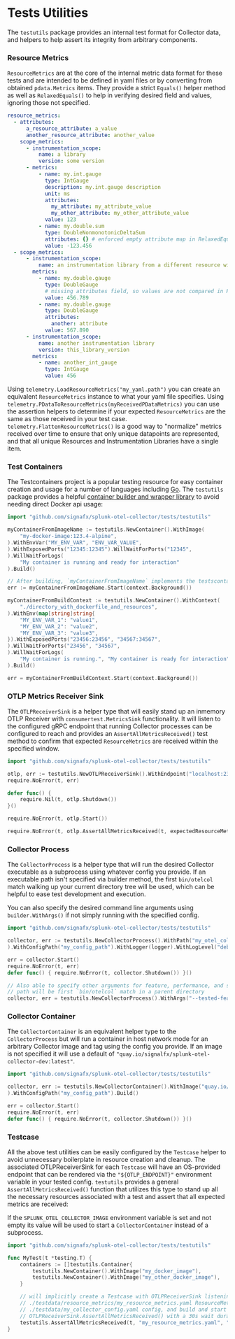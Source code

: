 # Tests Utilities

The `testutils` package provides an internal test format for Collector data, and helpers to help assert its integrity
from arbitrary components.

### Resource Metrics

`ResourceMetrics` are at the core of the internal metric data format for these tests and are intended to be defined
in yaml files or by converting from obtained `pdata.Metrics` items.  They provide a strict `Equals()` helper method as
well as `RelaxedEquals()` to help in verifying desired field and values, ignoring those not specified.

```yaml
resource_metrics:
  - attributes:
      a_resource_attribute: a_value
      another_resource_attribute: another_value
    scope_metrics:
      - instrumentation_scope:
          name: a library
          version: some version
      - metrics:
          - name: my.int.gauge
            type: IntGauge
            description: my.int.gauge description
            unit: ms
            attributes:
              my_attribute: my_attribute_value
              my_other_attribute: my_other_attribute_value
            value: 123
          - name: my.double.sum
            type: DoubleNonmonotonicDeltaSum
            attributes: {} # enforced empty attribute map in RelaxedEquals() (only point with no attributes matches)
            value: -123.456
  - scope_metrics:
      - instrumentation_scope:
          name: an instrumentation library from a different resource without attributes
        metrics:
          - name: my.double.gauge
            type: DoubleGauge
            # missing attributes field, so values are not compared in RelaxedEquals() (any attribute values are accepted)
            value: 456.789
          - name: my.double.gauge
            type: DoubleGauge
            attributes:
              another: attribute
            value: 567.890
      - instrumentation_scope:
          name: another instrumentation library
          version: this_library_version
        metrics:
          - name: another_int_gauge
            type: IntGauge
            value: 456
```

Using `telemetry.LoadResourceMetrics("my_yaml.path")` you can create an equivalent `ResourceMetrics` instance to what your yaml file specifies.
Using `telemetry.PDataToResourceMetrics(myReceivedPDataMetrics)` you can use the assertion helpers to determine if your expected
`ResourceMetrics` are the same as those received in your test case. `telemetry.FlattenResourceMetrics()` is a good way to "normalize"
metrics received over time to ensure that only unique datapoints are represented, and that all unique Resources and
Instrumentation Libraries have a single item.

### Test Containers

The Testcontainers project is a popular testing resource for easy container creation and usage for a number of languages
including [Go](https://github.com/testcontainers/testcontainers-go).  The `testutils` package provides a helpful [container
builder and wrapper library](./container.go) to avoid needing direct Docker api usage:

```go
import "github.com/signafx/splunk-otel-collector/tests/testutils"

myContainerFromImageName := testutils.NewContainer().WithImage(
	"my-docker-image:123.4-alpine",
).WithEnvVar("MY_ENV_VAR", "ENV_VAR_VALUE",
).WithExposedPorts("12345:12345").WillWaitForPorts("12345",
).WillWaitForLogs(
    "My container is running and ready for interaction"
).Build()

// After building, `myContainerFromImageName` implements the testscontainer.Container interface
err := myContainerFromImageName.Start(context.Background())

myContainerFromBuildContext := testutils.NewContainer().WithContext(
    "./directory_with_dockerfile_and_resources",
).WithEnv(map[string]string{
    "MY_ENV_VAR_1": "value1",
    "MY_ENV_VAR_2": "value2",
    "MY_ENV_VAR_3": "value3",
}).WithExposedPorts("23456:23456", "34567:34567",
).WillWaitForPorts("23456", "34567",
).WillWaitForLogs(
    "My container is running.", "My container is ready for interaction"
).Build()

err = myContainerFromBuildContext.Start(context.Background())
```

### OTLP Metrics Receiver Sink

The `OTLPReceiverSink` is a helper type that will easily stand up an inmemory OTLP Receiver with
`consumertest.MetricsSink` functionality.  It will listen to the configured gRPC endpoint that running Collector
processes can be configured to reach and provides an `AssertAllMetricsReceived()` test method to confirm that expected
`ResourceMetrics` are received within the specified window.

```go
import "github.com/signafx/splunk-otel-collector/tests/testutils"

otlp, err := testutils.NewOTLPReceiverSink().WithEndpoint("localhost:23456").Build()
require.NoError(t, err)

defer func() {
    require.Nil(t, otlp.Shutdown())
}()

require.NoError(t, otlp.Start())

require.NoError(t, otlp.AssertAllMetricsReceived(t, expectedResourceMetrics, 10*time.Second))
```

### Collector Process

The `CollectorProcess` is a helper type that will run the desired Collector executable as a subprocess using whatever 
config you provide.  If an executable path isn't specified via builder method, the first `bin/otelcol` match walking up
your current directory tree will be used, which can be helpful to ease test development and execution.

You can also specify the desired command line arguments using `builder.WithArgs()` if not simply running with the
specified config.

```go
import "github.com/signafx/splunk-otel-collector/tests/testutils"

collector, err := testutils.NewCollectorProcess().WithPath("my_otel_collector_path",
).WithConfigPath("my_config_path").WithLogger(logger).WithLogLevel("debug").Build()

err = collector.Start()
require.NoError(t, err)
defer func() { require.NoError(t, collector.Shutdown()) }()

// Also able to specify other arguments for feature, performance, and soak testing.
// path will be first `bin/otelcol` match in a parent directory
collector, err = testutils.NewCollectorProcess().WithArgs("--tested-feature", "--etc").Build()
```

### Collector Container

The `CollectorContainer` is an equivalent helper type to the `CollectorProcess` but will run a container in host network
mode for an arbitrary Collector image and tag using the config you provide.  If an image is not specified it will use a default
of `"quay.io/signalfx/splunk-otel-collector-dev:latest"`.

```go
import "github.com/signafx/splunk-otel-collector/tests/testutils"

collector, err := testutils.NewCollectorContainer().WithImage("quay.io/signalfx/splunk-otel-collector:latest",
).WithConfigPath("my_config_path").Build()

err = collector.Start()
require.NoError(t, err)
defer func() { require.NoError(t, collector.Shutdown()) }()
```

### Testcase

All the above test utilities can be easily configured by the `Testcase` helper to avoid unnecessary boilerplate in
resource creation and cleanup.  The associated OTLPReceiverSink for each `Testcase` will have an OS-provided
endpoint that can be rendered via the `"${OTLP_ENDPOINT}"` environment variable in your tested config. `testutils`
provides a general `AssertAllMetricsReceived()` function that utilizes this type to stand up all the necessary resources
associated with a test and assert that all expected metrics are received:

If the `SPLUNK_OTEL_COLLECTOR_IMAGE` environment variable is set and not empty its value will be used to start a
`CollectorContainer` instead of a subprocess.

```go
import "github.com/signafx/splunk-otel-collector/tests/testutils"

func MyTest(t *testing.T) {
    containers := []testutils.Container{
        testutils.NewContainer().WithImage("my_docker_image"),
        testutils.NewContainer().WithImage("my_other_docker_image"),
    }

    // will implicitly create a Testcase with OTLPReceiverSink listening at $OTLP_ENDPOINT,
    // ./testdata/resource_metrics/my_resource_metrics.yaml ResourceMetrics instance, CollectorProcess with
    // ./testdata/my_collector_config.yaml config, and build and start all specified containers before calling
    // OTLPReceiverSink.AssertAllMetricsReceived() with a 30s wait duration.
    testutils.AssertAllMetricsReceived(t, "my_resource_metrics.yaml", "my_collector_config.yaml", containers)
}
```
